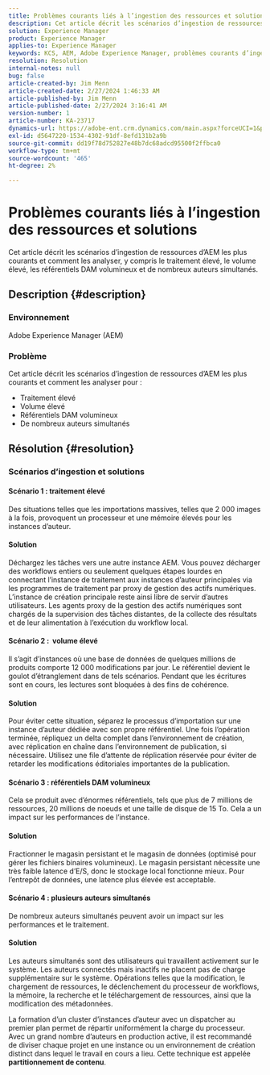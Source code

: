 ```yaml
---
title: Problèmes courants liés à l’ingestion des ressources et solutions
description: Cet article décrit les scénarios d’ingestion de ressources d’AEM les plus courants et comment les analyser.
solution: Experience Manager
product: Experience Manager
applies-to: Experience Manager
keywords: KCS, AEM, Adobe Experience Manager, problèmes courants d’ingestion des ressources, solutions, dépannage, partitionnement de contenu, traitement élevé, volume élevé, référentiels DAM volumineux, de nombreux auteurs simultanés
resolution: Resolution
internal-notes: null
bug: false
article-created-by: Jim Menn
article-created-date: 2/27/2024 1:46:33 AM
article-published-by: Jim Menn
article-published-date: 2/27/2024 3:16:41 AM
version-number: 1
article-number: KA-23717
dynamics-url: https://adobe-ent.crm.dynamics.com/main.aspx?forceUCI=1&pagetype=entityrecord&etn=knowledgearticle&id=d7ee0108-12d5-ee11-9079-6045bd006268
exl-id: d5647220-1534-4302-91df-8efd131b2a9b
source-git-commit: dd19f78d752827e48b7dc68adcd95500f2ffbca0
workflow-type: tm+mt
source-wordcount: '465'
ht-degree: 2%

---
```


# Problèmes courants liés à l’ingestion des ressources et solutions


Cet article décrit les scénarios d’ingestion de ressources d’AEM les plus courants et comment les analyser, y compris le traitement élevé, le volume élevé, les référentiels DAM volumineux et de nombreux auteurs simultanés.

## Description {#description}


### Environnement

Adobe Experience Manager (AEM)

### Problème

Cet article décrit les scénarios d’ingestion de ressources d’AEM les plus courants et comment les analyser pour :

- Traitement élevé
- Volume élevé
- Référentiels DAM volumineux
- De nombreux auteurs simultanés



## Résolution {#resolution}


### Scénarios d’ingestion et solutions

#### Scénario 1 : traitement élevé

Des situations telles que les importations massives, telles que 2 000 images à la fois, provoquent un processeur et une mémoire élevés pour les instances d’auteur.

#### Solution

Déchargez les tâches vers une autre instance AEM. Vous pouvez décharger des workflows entiers ou seulement quelques étapes lourdes en connectant l’instance de traitement aux instances d’auteur principales via les programmes de traitement par proxy de gestion des actifs numériques. L’instance de création principale reste ainsi libre de servir d’autres utilisateurs. Les agents proxy de la gestion des actifs numériques sont chargés de la supervision des tâches distantes, de la collecte des résultats et de leur alimentation à l’exécution du workflow local.

#### Scénario 2 : &#x200B; volume élevé

Il s’agit d’instances où une base de données de quelques millions de produits comporte 12 000 modifications par jour. Le référentiel devient le goulot d’étranglement dans de tels scénarios. Pendant que les écritures sont en cours, les lectures sont bloquées à des fins de cohérence.

#### Solution

Pour éviter cette situation, séparez le processus d’importation sur une instance d’auteur dédiée avec son propre référentiel. Une fois l’opération terminée, répliquez un delta complet dans l’environnement de création, avec réplication en chaîne dans l’environnement de publication, si nécessaire. Utilisez une file d’attente de réplication réservée pour éviter de retarder les modifications éditoriales importantes de la publication.

#### Scénario 3 : référentiels DAM volumineux

Cela se produit avec d’énormes référentiels, tels que plus de 7 millions de ressources, 20 millions de noeuds et une taille de disque de 15 To. Cela a un impact sur les performances de l’instance.

#### Solution

Fractionner le magasin persistant et le magasin de données (optimisé pour gérer les fichiers binaires volumineux). Le magasin persistant nécessite une très faible latence d’E/S, donc le stockage local fonctionne mieux. Pour l’entrepôt de données, une latence plus élevée est acceptable.

#### Scénario 4 : plusieurs auteurs simultanés

De nombreux auteurs simultanés peuvent avoir un impact sur les performances et le traitement.

#### Solution

Les auteurs simultanés sont des utilisateurs qui travaillent activement sur le système. Les auteurs connectés mais inactifs ne placent pas de charge supplémentaire sur le système. Opérations telles que la modification, le chargement de ressources, le déclenchement du processeur de workflows, la mémoire, la recherche et le téléchargement de ressources, ainsi que la modification des métadonnées.

La formation d’un cluster d’instances d’auteur avec un dispatcher au premier plan permet de répartir uniformément la charge du processeur. Avec un grand nombre d’auteurs en production active, il est recommandé de diviser chaque projet en une instance ou un environnement de création distinct dans lequel le travail en cours a lieu. Cette technique est appelée <b>partitionnement de contenu</b>.

